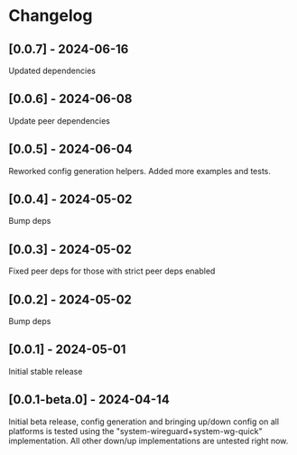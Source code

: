 # Changelog

## [0.0.7] - 2024-06-16

Updated dependencies

## [0.0.6] - 2024-06-08

Update peer dependencies

## [0.0.5] - 2024-06-04

Reworked config generation helpers. Added more examples and tests.

## [0.0.4] - 2024-05-02

Bump deps

## [0.0.3] - 2024-05-02

Fixed peer deps for those with strict peer deps enabled

## [0.0.2] - 2024-05-02

Bump deps

## [0.0.1] - 2024-05-01

Initial stable release

## [0.0.1-beta.0] - 2024-04-14

Initial beta release, config generation and bringing up/down config on all platforms is tested using the "system-wireguard+system-wg-quick" implementation. All other down/up implementations are untested right now.
